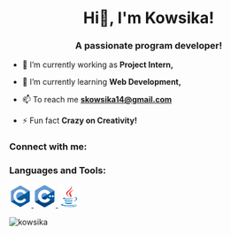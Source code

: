 <h1 align="center">Hi👋, I'm Kowsika!</h1>
<h3 align="center">A passionate program developer!</h3>

- 🔭 I’m currently working as **Project Intern,**

- 🌱 I’m currently learning **Web Development,**

- 📫 To reach me **skowsika14@gmail.com**

- ⚡ Fun fact **Crazy on Creativity!**

<h3 align="left">Connect with me:</h3>
<p align="left">
</p>

<h3 align="left">Languages and Tools:</h3>
<p align="left"> <a href="https://www.cprogramming.com/" target="_blank" rel="noreferrer"> <img src="https://raw.githubusercontent.com/devicons/devicon/master/icons/c/c-original.svg" alt="c" width="40" height="40"/> </a> <a href="https://www.w3schools.com/cpp/" target="_blank" rel="noreferrer"> <img src="https://raw.githubusercontent.com/devicons/devicon/master/icons/cplusplus/cplusplus-original.svg" alt="cplusplus" width="40" height="40"/> </a> <a href="https://www.java.com" target="_blank" rel="noreferrer"> <img src="https://raw.githubusercontent.com/devicons/devicon/master/icons/java/java-original.svg" alt="java" width="40" height="40"/> </a> </p>

<p><img align="center" src="https://github-readme-stats.vercel.app/api/top-langs?username=kowsika&show_icons=true&locale=en&layout=compact" alt="kowsika" /></p>
